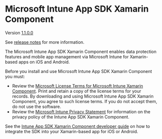 
# Microsoft Intune App SDK Xamarin Component

Version [1.1.0.0](https://github.com/msintuneappsdk/intune-app-sdk-xamarin/releases)

See [release notes](https://github.com/msintuneappsdk/intune-app-sdk-xamarin/releases) for more information.

The Microsoft Intune App SDK Xamarin Component enables data protection features and mobile app management via Microsoft Intune for Xamarin-based apps on iOS and Android.

Before you install and use Microsoft Intune App SDK Xamarin Component you must:
* Review the [Microsoft License Terms for Microsoft Intune Xamarin Component](https://components.xamarin.com/license/microsoft.intune.mam). Print and retain a copy of the license terms for your records. By downloading and using Microsoft Intune App SDK Xamarin Component, you agree to such license terms. If you do not accept them, do not use the software.
* Review the [Microsoft Intune Privacy Statement](https://docs.microsoft.com/legal/intune/microsoft-intune-privacy-statement) for information on the privacy policy of the Intune App SDK Xamarin Component.

See the [Intune App SDK Xamarin Component developer guide](https://docs.microsoft.com/intune/develop/intune-app-sdk-xamarin) on how to integrate the SDK into your Xamarin-based app for iOS or Android.
